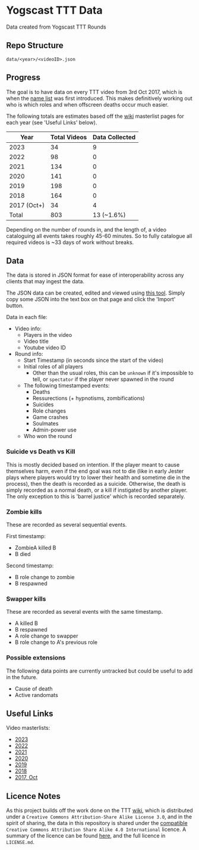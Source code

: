 # Yogscast TTT Data
Data created from Yogscast TTT Rounds

## Repo Structure

`data/<year>/<videoID>.json`

## Progress

The goal is to have data on every TTT video from 3rd Oct 2017, which is when the [name list](https://yogs-ttt.fandom.com/wiki/Name_List) was first introduced. This makes definitively working out who is which roles and when offscreen deaths occur much easier.

The following totals are estimates based off the [wiki](https://yogs-ttt.fandom.com/wiki) masterlist pages for each year (see 'Useful Links' below).

Year        |   Total Videos    |  Data Collected
-------     |   ------------    |   -------------
2023        |       34          |       9
2022        |       98          |       0
2021        |       134         |       0
2020        |       141         |       0
2019        |       198         |       0
2018        |       164         |       0
2017 (Oct+) |       34          |       4
Total       |       803         |       13 (~1.6%)

Depending on the number of rounds in, and the length of, a video cataloguing all events takes roughly 45-60 minutes. So to fully catalogue all required videos is ~33 days of work without breaks.

## Data

The data is stored in JSON format for ease of interoperability across any clients that may ingest the data.

The JSON data can be created, edited and viewed using [this tool](https://samlord.co.uk/tools/ttt). Simply copy some JSON into the text box on that page and click the 'Import' button.

Data in each file:
- Video info:
    - Players in the video
    - Video title
    - Youtube video ID 
- Round info:
    - Start Timestamp (in seconds since the start of the video)
    - Initial roles of all players
        - Other than the usual roles, this can be `unknown` if it's impossible to tell, or `spectator` if the player never spawned in the round
    - The following timestamped events:
        - Deaths
        - Ressurections (+ hypnotisms, zombifications)
        - Suicides
        - Role changes
        - Game crashes
        - Soulmates
        - Admin-power use
    - Who won the round

### Suicide vs Death vs Kill

This is mostly decided based on intention. If the player meant to cause themselves harm, even if the end goal was not to die (like in early Jester plays where players would try to lower their health and sometime die in the process), then the death is recorded as a suicide. Otherwise, the death is simply recorded as a normal death, or a kill if instigated by another player. The only exception to this is 'barrel justice' which is recorded separately.

### Zombie kills

These are recorded as several sequential events.

First timestamp:
- ZombieA killed B
- B died

Second timestamp:
- B role change to zombie
- B respawned

### Swapper kills

These are recorded as several events with the same timestamp.

- A killed B
- B respawned
- A role change to swapper
- B role change to A's previous role

### Possible extensions

The following data points are currently untracked but could be useful to add in the future.

- Cause of death
- Active randomats

## Useful Links

Video masterlists:
- [2023](https://yogs-ttt.fandom.com/wiki/2023_Episode_Masterlist)
- [2022](https://yogs-ttt.fandom.com/wiki/2022_Episode_Masterlist)
- [2021](https://yogs-ttt.fandom.com/wiki/2021_Episode_Masterlist)
- [2020](https://yogs-ttt.fandom.com/wiki/2020_Episode_Masterlist)
- [2019](https://yogs-ttt.fandom.com/wiki/2019_Episode_Masterlist)
- [2018](https://yogs-ttt.fandom.com/wiki/2018_Episode_Masterlist)
- [2017, Oct](https://yogs-ttt.fandom.com/wiki/2017_Episode_Masterlist?so=search#October)

## Licence Notes

As this project builds off the work done on the TTT [wiki](https://yogs-ttt.fandom.com/wiki), which is distributed under a `Creative Commons Attribution-Share Alike License 3.0`, and in the spirit of sharing, the data in this repository is shared under the [compatible](https://creativecommons.org/share-your-work/licensing-considerations/compatible-licenses/) `Creative Commons Attribution Share Alike 4.0 International` licence. A summary of the licence can be found [here](https://choosealicense.com/licenses/cc-by-sa-4.0/), and the full licence in `LICENSE.md`.